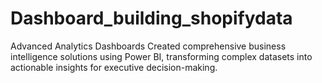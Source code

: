 # Dashboard_building_shopifydata
Advanced Analytics Dashboards Created comprehensive business intelligence solutions using Power BI, transforming complex datasets into actionable insights for executive decision-making.
